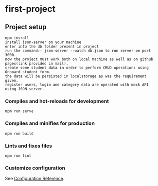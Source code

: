 # first-project

## Project setup

```
npm install
install json-server on your machine
enter into the db folder present in project
run the command:- json-server --watch db.json to run server on port 3000.
now the project must work both on local machine as well as on github pages(link provided in mail).
create some student data in order to perform CRUD operations using Onboard student form.
the data will be persisted in localstorage as was the requirement given.
register users, login and category data are operated with mock API using JSON server.

```

### Compiles and hot-reloads for development

```
npm run serve
```

### Compiles and minifies for production

```
npm run build
```

### Lints and fixes files

```
npm run lint
```

### Customize configuration

See [Configuration Reference](https://cli.vuejs.org/config/).
